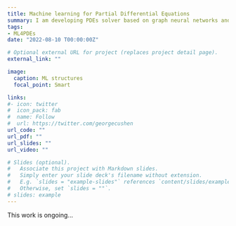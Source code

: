```yaml
---
title: Machine learning for Partial Differential Equations
summary: I am developing PDEs solver based on graph neural networks and finite element methods 
tags:
- ML4PDEs
date: "2022-08-10 T00:00:00Z"

# Optional external URL for project (replaces project detail page).
external_link: ""

image:
  caption: ML structures
  focal_point: Smart

links:
#- icon: twitter
#  icon_pack: fab
#  name: Follow
#  url: https://twitter.com/georgecushen
url_code: ""
url_pdf: ""
url_slides: ""
url_video: ""

# Slides (optional).
#   Associate this project with Markdown slides.
#   Simply enter your slide deck's filename without extension.
#   E.g. `slides = "example-slides"` references `content/slides/example-slides.md`.
#   Otherwise, set `slides = ""`.
# slides: example
---
```

 
This work is ongoing...

